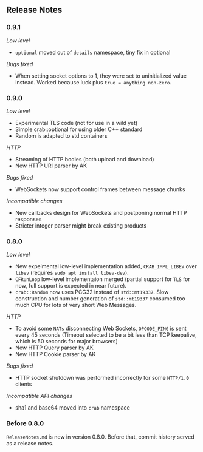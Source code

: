 ## Release Notes

### 0.9.1

*Low level*
- `optional` moved out of `details` namespace, tiny fix in optional

*Bugs fixed*
- When setting socket options to 1, they were set to uninitialized value instead. Worked because luck plus `true = anything non-zero`.  

### 0.9.0

*Low level*
- Experimental TLS code (not for use in a wild yet)
- Simple crab::optional for using older C++ standard
- Random is adapted to std containers 

*HTTP*
- Streaming of HTTP bodies (both upload and download)  
- New HTTP URI parser by AK

*Bugs fixed*
- WebSockets now support control frames between message chunks

*Incompatible changes*
- New callbacks design for WebSockets and postponing normal HTTP responses
- Stricter integer parser might break existing products

### 0.8.0

*Low level*
- New expeimental low-level implementation added, `CRAB_IMPL_LIBEV` over `libev` (requires `sudo apt install libev-dev`).
- `CFRunLoop` low-level implementaion merged (partial support for `TLS` for now, full support is expected in near future).
- `crab::Random` now uses PCG32 instead of `std::mt19337`. Slow construction and number generation of `std::mt19337` consumed too much CPU for lots of very short Web Messages.

*HTTP*
- To avoid some `NATs` disconnecting Web Sockets, `OPCODE_PING` is sent every 45 seconds (Timeout selected to be a bit less than TCP keepalive, which is 50 seconds for major browsers)
- New HTTP Query parser by AK
- New HTTP Cookie parser by AK

*Bugs fixed*
- HTTP socket shutdown was performed incorrectly for some `HTTP/1.0` clients

*Incompatible API changes*
- sha1 and base64 moved into `crab` namespace

### Before 0.8.0

`ReleaseNotes.md` is new in version 0.8.0. Before that, commit history served as a release notes. 
